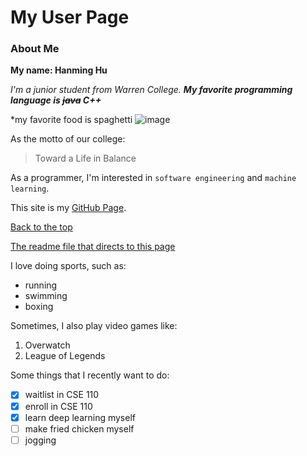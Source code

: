 # My User Page

### About Me
**My name: Hanming Hu**

*I'm a junior student from Warren College.*
***My favorite programming language is ~~java~~ C++***

*my favorite food is spaghetti
![image](https://bakerbynature.com/wp-content/uploads/2013/12/IMG_5993-21.jpg "spaghetti")

As the motto of our college:
> Toward a Life in Balance

As a programmer, I'm interested in `software engineering` and `machine learning`.

This site is my [GitHub Page](https://github.com/Hanmingh).

[Back to the top](#my-user-page)

[The readme file that directs to this page](README.md)

I love doing sports, such as:
- running
- swimming
- boxing

Sometimes, I also play video games like:
1. Overwatch
2. League of Legends

Some things that I recently want to do:
- [x] waitlist in CSE 110
- [x] enroll in CSE 110
- [x] learn deep learning myself
- [ ] make fried chicken myself
- [ ] jogging
